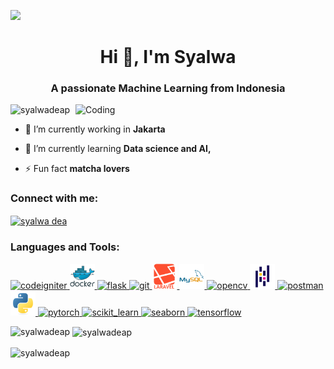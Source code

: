 <a href="#"><img src="[https://ik.imagekit.io/hanifabdlh/Github/Profile_Readme/banner-hanifabd_R7i1y1GYz.jpg?ik-sdk-version=javascript-1.4.3&updatedAt=1666848674370](https://www.google.com/url?sa=i&url=https%3A%2F%2Fwww.geeksforgeeks.org%2Fmachine-learning-engineer-career-salary-insights-and-future%2F&psig=AOvVaw0uXmGFkAi_uyeuDlcfizP9&ust=1694754589272000&source=images&cd=vfe&opi=89978449&ved=0CBAQjRxqFwoTCPCB4vyqqYEDFQAAAAAdAAAAABAE)"></a>
<h1 align="center">Hi 👋, I'm Syalwa</h1>
<h3 align="center">A passionate Machine Learning from Indonesia</h3>
<img align="right" alt="Coding" width="400" src="https://cdn.dribbble.com/users/1162077/screenshots/3848914/programmer.gif">

<p align="left"> <img src="https://komarev.com/ghpvc/?username=syalwadeap&label=Profile%20views&color=0e75b6&style=flat" alt="syalwadeap" /> </p>

- 🔭 I’m currently working in **Jakarta**

- 🌱 I’m currently learning **Data science and AI,**

- ⚡ Fun fact **matcha lovers**

<h3 align="left">Connect with me:</h3>
<p align="left">
<a href="https://linkedin.com/in/syalwa dea" target="blank"><img align="center" src="https://raw.githubusercontent.com/rahuldkjain/github-profile-readme-generator/master/src/images/icons/Social/linked-in-alt.svg" alt="syalwa dea" height="30" width="40" /></a>
</p>

<h3 align="left">Languages and Tools:</h3>
<p align="left"> <a href="https://codeigniter.com" target="_blank" rel="noreferrer"> <img src="https://cdn.worldvectorlogo.com/logos/codeigniter.svg" alt="codeigniter" width="40" height="40"/> </a> <a href="https://www.docker.com/" target="_blank" rel="noreferrer"> <img src="https://raw.githubusercontent.com/devicons/devicon/master/icons/docker/docker-original-wordmark.svg" alt="docker" width="40" height="40"/> </a> <a href="https://flask.palletsprojects.com/" target="_blank" rel="noreferrer"> <img src="https://www.vectorlogo.zone/logos/pocoo_flask/pocoo_flask-icon.svg" alt="flask" width="40" height="40"/> </a> <a href="https://git-scm.com/" target="_blank" rel="noreferrer"> <img src="https://www.vectorlogo.zone/logos/git-scm/git-scm-icon.svg" alt="git" width="40" height="40"/> </a> <a href="https://laravel.com/" target="_blank" rel="noreferrer"> <img src="https://raw.githubusercontent.com/devicons/devicon/master/icons/laravel/laravel-plain-wordmark.svg" alt="laravel" width="40" height="40"/> </a> <a href="https://www.mysql.com/" target="_blank" rel="noreferrer"> <img src="https://raw.githubusercontent.com/devicons/devicon/master/icons/mysql/mysql-original-wordmark.svg" alt="mysql" width="40" height="40"/> </a> <a href="https://opencv.org/" target="_blank" rel="noreferrer"> <img src="https://www.vectorlogo.zone/logos/opencv/opencv-icon.svg" alt="opencv" width="40" height="40"/> </a> <a href="https://pandas.pydata.org/" target="_blank" rel="noreferrer"> <img src="https://raw.githubusercontent.com/devicons/devicon/2ae2a900d2f041da66e950e4d48052658d850630/icons/pandas/pandas-original.svg" alt="pandas" width="40" height="40"/> </a> <a href="https://postman.com" target="_blank" rel="noreferrer"> <img src="https://www.vectorlogo.zone/logos/getpostman/getpostman-icon.svg" alt="postman" width="40" height="40"/> </a> <a href="https://www.python.org" target="_blank" rel="noreferrer"> <img src="https://raw.githubusercontent.com/devicons/devicon/master/icons/python/python-original.svg" alt="python" width="40" height="40"/> </a> <a href="https://pytorch.org/" target="_blank" rel="noreferrer"> <img src="https://www.vectorlogo.zone/logos/pytorch/pytorch-icon.svg" alt="pytorch" width="40" height="40"/> </a> <a href="https://scikit-learn.org/" target="_blank" rel="noreferrer"> <img src="https://upload.wikimedia.org/wikipedia/commons/0/05/Scikit_learn_logo_small.svg" alt="scikit_learn" width="40" height="40"/> </a> <a href="https://seaborn.pydata.org/" target="_blank" rel="noreferrer"> <img src="https://seaborn.pydata.org/_images/logo-mark-lightbg.svg" alt="seaborn" width="40" height="40"/> </a> <a href="https://www.tensorflow.org" target="_blank" rel="noreferrer"> <img src="https://www.vectorlogo.zone/logos/tensorflow/tensorflow-icon.svg" alt="tensorflow" width="40" height="40"/> </a> </p>

<p><img align="left" src="https://github-readme-stats.vercel.app/api/top-langs?username=syalwadeap&show_icons=true&locale=en&layout=compact" alt="syalwadeap" /></p>

<p>&nbsp;<img align="center" src="https://github-readme-stats.vercel.app/api?username=syalwadeap&show_icons=true&locale=en" alt="syalwadeap" /></p>

<p><img align="center" src="https://github-readme-streak-stats.herokuapp.com/?user=syalwadeap&" alt="syalwadeap" /></p>
